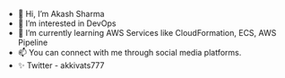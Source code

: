 - 👋 Hi, I’m Akash Sharma
- 👀 I’m interested in DevOps
- 🌱  I’m currently learning AWS Services like CloudFormation, ECS, AWS Pipeline
- 📫 You can connect with me through social media platforms.
- ✨ Twitter - akkivats777

<!---
AkashSharmaInfrablok/AkashSharmaInfrablok is a ✨ special ✨ repository because its `README.md` (this file) appears on your GitHub profile.
You can click the Preview link to take a look at your changes.
--->
